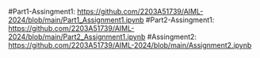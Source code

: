 #Part1-Assingment1: https://github.com/2203A51739/AIML-2024/blob/main/Part1_Assignment1.ipynb
#Part2-Assingment1: https://github.com/2203A51739/AIML-2024/blob/main/Part2_Assignment1.ipynb
#Assingment2: https://github.com/2203A51739/AIML-2024/blob/main/Assignment2.ipynb
